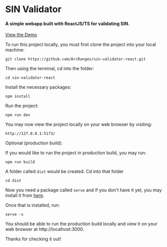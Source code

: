 # SIN Validator

#### A simple webapp built with ReactJS/TS for validating SIN.

[View the Demo](https://sin-validator-react.vercel.app/)

To run this project locally, you must first clone the project into your local machine:

`git clone https://github.com/ArcRanges/sin-validator-react.git`

Then using the terminal, cd into the folder:

`cd sin-validator-react`

Install the necessary packages:

`npm install`

Run the project:

`npm run dev`

You may now view the project locally on your web browser by visiting:

`http://127.0.0.1:5173/`

Optional (production build):

If you would like to run the project in production build, you may run:

`npm run build`

A folder called `dist` would be created. Cd into that folder

`cd dist`

Now you need a package called `serve` and if you don't have it yet, you may install it from [here](https://www.npmjs.com/package/serve).

Once that is installed, run:

`serve -s`

You should be able to run the production build locally and view it on your web browser at http://localhost:3000.

Thanks for checking it out!
